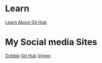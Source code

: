 # Learn 

[Learn About Git Hub
](https://lab.github.com/)


# My Social media Sites
[Dribble](https://dribbble.com/Anees101)
[Git Hub](https://github.com/Anees101)
[Vimeo](https://vimeo.com/Anees)

